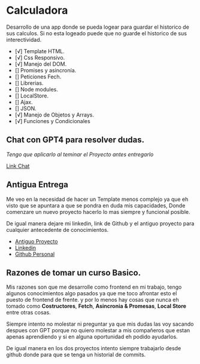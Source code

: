 # Calculadora

Desarrollo de una app donde se pueda logear para guardar el historico de sus calculos.
Si no esta logeado puede que no guarde el historico de sus interectividad.

- [√] Template HTML.
- [√] Css Responsivo.
- [√] Manejo del DOM.
- [] Promises y asincronía.
- [] Peticiones Fech.
- [] Librerias.
- [] Node modules.
- [] LocalStore.
- [] Ajax.
- [] JSON.
- [√] Manejo de Objetos y Arrays.
- [√] Funciones y Condicionales

## Chat con GPT4 para resolver dudas.

_Tengo que aplicarlo al teminar el Proyecto antes entregarlo_

[Link Chat]()

## Antigua Entrega

Me veo en la necesidad de hacer un Template menos complejo ya que eh visto que se apuntara a que se pondra en duda mis capacidades, Donde comenzare un nuevo proyecto hacerlo lo mas siempre y funcional posible.

De igual manera dejare mi linkedin, link de Github y el antiguo proyecto para cualquier antecedente de conocimientos.

- [Antiguo Proyecto](https://github.com/GRoobArt/Ecommerce-Js-Template)
- [Linkedin](https://github.com/GRoobArt/Ecommerce-Js-Template)
- [Github Personal](https://github.com/GRoobArt)

## Razones de tomar un curso Basico.

Mis razones son que me desarrolle como frontend en mi trabajo, tengo algunos conocimientos algo pasados ya que me toco afrontar esto el puesto de frontend de frente. y por lo menos hay cosas que nunca eh tomado como **Costructores**, **Fetch**, **Asincronia & Promesas**, **Local Store** entre otras cosas.

Siempre intento no molestar ni preguntar ya que mis dudas las voy sacando despues con GPT porque no quiero molestar a mis compañeros que estan apenas aprendiendo y si en alguna oportunidad eh podido ayudarlos.

De igual manera en los dos proyectos intento siempre trabajarlo desde github donde para que se tenga un historial de commits.

